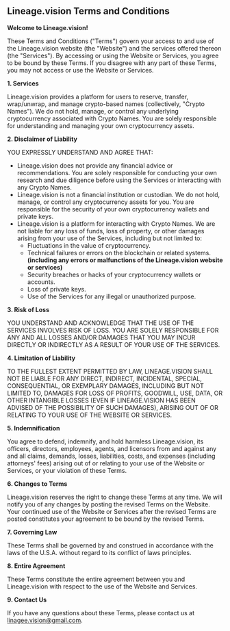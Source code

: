 ## Lineage.vision Terms and Conditions

**Welcome to Lineage.vision!**

These Terms and Conditions ("Terms") govern your access to and use of the Lineage.vision website (the "Website") and the services offered thereon (the "Services"). By accessing or using the Website or Services, you agree to be bound by these Terms. If you disagree with any part of these Terms, you may not access or use the Website or Services.

**1. Services**

Lineage.vision provides a platform for users to reserve, transfer, wrap/unwrap, and manage crypto-based names (collectively, "Crypto Names"). We do not hold, manage, or control any underlying cryptocurrency associated with Crypto Names. You are solely responsible for understanding and managing your own cryptocurrency assets.

**2. Disclaimer of Liability**

YOU EXPRESSLY UNDERSTAND AND AGREE THAT:

* Lineage.vision does not provide any financial advice or recommendations. You are solely responsible for conducting your own research and due diligence before using the Services or interacting with any Crypto Names.
* Lineage.vision is not a financial institution or custodian. We do not hold, manage, or control any cryptocurrency assets for you. You are responsible for the security of your own cryptocurrency wallets and private keys.
* Lineage.vision is a platform for interacting with Crypto Names. We are not liable for any loss of funds, loss of property, or other damages arising from your use of the Services, including but not limited to:
    * Fluctuations in the value of cryptocurrency.
    * Technical failures or errors on the blockchain or related systems. **(including any errors or malfunctions of the Lineage.vision website or services)**
    * Security breaches or hacks of your cryptocurrency wallets or accounts.
    * Loss of private keys.
    * Use of the Services for any illegal or unauthorized purpose.

**3. Risk of Loss**

YOU UNDERSTAND AND ACKNOWLEDGE THAT THE USE OF THE SERVICES INVOLVES RISK OF LOSS. YOU ARE SOLELY RESPONSIBLE FOR ANY AND ALL LOSSES AND/OR DAMAGES THAT YOU MAY INCUR DIRECTLY OR INDIRECTLY AS A RESULT OF YOUR USE OF THE SERVICES.

**4. Limitation of Liability**

TO THE FULLEST EXTENT PERMITTED BY LAW, LINEAGE.VISION SHALL NOT BE LIABLE FOR ANY DIRECT, INDIRECT, INCIDENTAL, SPECIAL, CONSEQUENTIAL, OR EXEMPLARY DAMAGES, INCLUDING BUT NOT LIMITED TO, DAMAGES FOR LOSS OF PROFITS, GOODWILL, USE, DATA, OR OTHER INTANGIBLE LOSSES (EVEN IF LINEAGE.VISION HAS BEEN ADVISED OF THE POSSIBILITY OF SUCH DAMAGES), ARISING OUT OF OR RELATING TO YOUR USE OF THE WEBSITE OR SERVICES.

**5. Indemnification**

You agree to defend, indemnify, and hold harmless Lineage.vision, its officers, directors, employees, agents, and licensors from and against any and all claims, demands, losses, liabilities, costs, and expenses (including attorneys' fees) arising out of or relating to your use of the Website or Services, or your violation of these Terms.

**6. Changes to Terms**

Lineage.vision reserves the right to change these Terms at any time. We will notify you of any changes by posting the revised Terms on the Website. Your continued use of the Website or Services after the revised Terms are posted constitutes your agreement to be bound by the revised Terms.

**7. Governing Law**

These Terms shall be governed by and construed in accordance with the laws of the U.S.A. without regard to its conflict of laws principles.

**8. Entire Agreement**

These Terms constitute the entire agreement between you and Lineage.vision with respect to the use of the Website and Services.

**9. Contact Us**

If you have any questions about these Terms, please contact us at linagee.vision@gmail.com.
